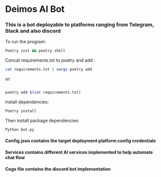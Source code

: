 # Deimos AI Bot 
###  This is a bot deployable to platforms ranging from Telegram, Slack and also discord

To run the program:

````bash
Poetry init && poetry shell
````

Concat requirements.txt to poetry and add :  

````bash
cat requirements.txt | xargs poetry add

````

or: 

````bash

poetry add $(cat requirements.txt)

````
install dependencies:
````bash
Poetry install
````

Then install package dependencies:
````bash
Python bot.py
````


#### Config.json contains the target deployment platform config credentials

#### Services contains different AI services implemented to help automate chat flow

#### Cogs file contains the discord bot implementation

